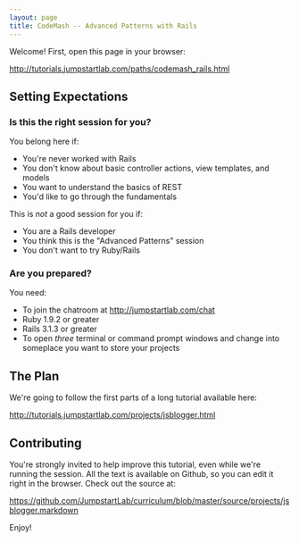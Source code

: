 ```yaml
---
layout: page
title: CodeMash -- Advanced Patterns with Rails
---
```


Welcome! First, open this page in your browser:

http://tutorials.jumpstartlab.com/paths/codemash_rails.html

## Setting Expectations

### Is this the right session for you?

You belong here if:

* You're never worked with Rails
* You don't know about basic controller actions, view templates, and models
* You want to understand the basics of REST
* You'd like to go through the fundamentals

This is *not* a good session for you if:

* You are a Rails developer
* You think this is the "Advanced Patterns" session
* You don't want to try Ruby/Rails

### Are you prepared?

You need:

* To join the chatroom at http://jumpstartlab.com/chat
* Ruby 1.9.2 or greater
* Rails 3.1.3 or greater
* To open *three* terminal or command prompt windows and change into someplace you want to store your projects

## The Plan

We're going to follow the first parts of a long tutorial available here:

http://tutorials.jumpstartlab.com/projects/jsblogger.html

## Contributing

You're strongly invited to help improve this tutorial, even while we're running the session. All the text is available on Github, so you can edit it right in the browser. Check out the source at:

https://github.com/JumpstartLab/curriculum/blob/master/source/projects/jsblogger.markdown

Enjoy!